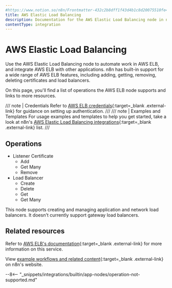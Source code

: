 ```yaml
---
#https://www.notion.so/n8n/Frontmatter-432c2b8dff1f43d4b1c8d20075510fe4
title: AWS Elastic Load Balancing
description: Documentation for the AWS Elastic Load Balancing node in n8n, a workflow automation platform. Includes details of operations and configuration, and links to examples and credentials information.
contentType: integration
---
```


# AWS Elastic Load Balancing

Use the AWS Elastic Load Balancing node to automate work in AWS ELB, and integrate AWS ELB with other applications. n8n has built-in support for a wide range of AWS ELB features, including adding, getting, removing, deleting certificates and load balancers.

On this page, you'll find a list of operations the AWS ELB node supports and links to more resources.

/// note | Credentials
Refer to [AWS ELB credentials](/integrations/builtin/credentials/aws/){:target=_blank .external-link} for guidance on setting up authentication. 
///
/// note | Examples and Templates
For usage examples and templates to help you get started, take a look at n8n's [AWS Elastic Load Balancing integrations](https://n8n.io/integrations/aws-elb/){:target=_blank .external-link} list.
///

## Operations

* Listener Certificate
	* Add
	* Get Many
	* Remove
* Load Balancer
	* Create
	* Delete
	* Get
	* Get Many

This node supports creating and managing application and network load balancers. It doesn't currently support gateway load balancers.

## Related resources

Refer to [AWS ELB's documentation](https://docs.aws.amazon.com/elasticloadbalancing/latest/userguide/what-is-load-balancing.html){:target=_blank .external-link} for more information on this service.

View [example workflows and related content](https://n8n.io/integrations/aws-elb/){:target=_blank .external-link} on n8n's website.

--8<-- "_snippets/integrations/builtin/app-nodes/operation-not-supported.md"

